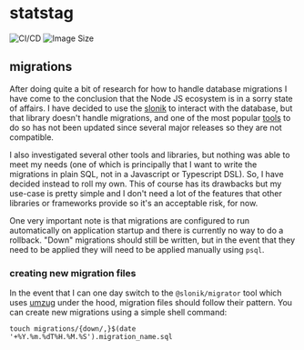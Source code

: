 # statstag

![CI/CD](https://github.com/mfinelli/statstag/actions/workflows/default.yml/badge.svg)
![Image Size](https://img.shields.io/docker/image-size/mfinelli/statstag)

## migrations

After doing quite a bit of research for how to handle database migrations I have
come to the conclusion that the Node JS ecosystem is in a sorry state of
affairs. I have decided to use the [slonik](https://github.com/gajus/slonik) to
interact with the database, but that library doesn't handle migrations, and one
of the most popular [tools](https://github.com/mmkal/slonik-tools) to do so has
not been updated since several major releases so they are not compatible.

I also investigated several other tools and libraries, but nothing was able to
meet my needs (one of which is principally that I want to write the migrations
in plain SQL, not in a Javascript or Typescript DSL). So, I have decided instead
to roll my own. This of course has its drawbacks but my use-case is pretty
simple and I don't need a lot of the features that other libraries or frameworks
provide so it's an acceptable risk, for now.

One very important note is that migrations are configured to run automatically
on application startup and there is currently no way to do a rollback. "Down"
migrations should still be written, but in the event that they need to be
applied they will need to be applied manually using `psql`.

### creating new migration files

In the event that I can one day switch to the `@slonik/migrator` tool which uses
[umzug](https://github.com/sequelize/umzug) under the hood, migration files
should follow their pattern. You can create new migrations using a simple shell
command:

```shell
touch migrations/{down/,}$(date '+%Y.%m.%dT%H.%M.%S').migration_name.sql
```
